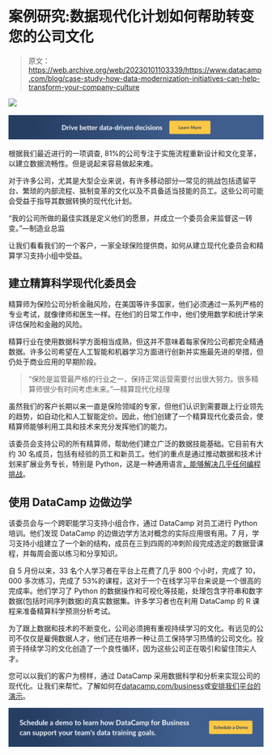# 案例研究:数据现代化计划如何帮助转变您的公司文化

> 原文：<https://web.archive.org/web/20230101103339/https://www.datacamp.com/blog/case-study-how-data-modernization-initiatives-can-help-transform-your-company-culture>

[![](img/cc1da3e340919742d63756c5f12c69d0.png)](https://web.archive.org/web/20220705004133/https://www.datacamp.com/discover/enterprise)

[![](img/9380a8abc159f9a8620e7810c3cab182.png)](https://web.archive.org/web/20220705004133/https://www.datacamp.com/discover/enterprise)

根据我们最近进行的一项调查, 81%的公司专注于实施流程重新设计和文化变革，以建立数据流畅性。但是说起来容易做起来难。

对于许多公司，尤其是大型企业来说，有许多移动部分—常见的挑战包括遗留平台、繁琐的内部流程、抵制变革的文化以及不具备适当技能的员工。这些公司可能会受益于指导其数据转换的现代化计划。

“我的公司所做的最佳实践是定义他们的愿景，并成立一个委员会来监督这一转变。”—制造业总监

让我们看看我们的一个客户，一家全球保险提供商，如何从建立现代化委员会和精算学习支持小组中受益。

## 建立精算科学现代化委员会

精算师为保险公司分析金融风险，在美国等许多国家，他们必须通过一系列严格的专业考试，就像律师和医生一样。在他们的日常工作中，他们使用数学和统计学来评估保险和金融的风险。

精算行业在使用数据科学方面相当成熟，但这并不意味着每家保险公司都完全精通数据。许多公司希望在人工智能和机器学习方面进行创新并实施最先进的举措，但仍处于商业应用的早期阶段。

> “保险是监管最严格的行业之一，保持正常运营需要付出很大努力。很多精算师很少有时间考虑未来。”—精算现代化经理

虽然我们的客户长期以来一直是保险领域的专家，但他们认识到需要跟上行业领先的趋势，如自动化和人工智能定价。因此，他们创建了一个精算现代化委员会，使精算师能够利用工具和技术来充分发挥他们的能力。

该委员会支持公司的所有精算师，帮助他们建立广泛的数据技能基础。它目前有大约 30 名成员，包括有经验的员工和新员工。他们的重点是通过推动数据和技术计划来扩展业务专长，特别是 Python，这是一种通用语言[，能够解决几乎任何编程挑战](https://web.archive.org/web/20220705004133/https://www.datacamp.com/community/blog/why-your-company-needs-python-for-business-analytics)。

## 使用 DataCamp 边做边学

该委员会与一个跨职能学习支持小组合作，通过 DataCamp 对员工进行 Python 培训。他们发现 DataCamp 的边做边学方法对概念的实际应用很有用。7 月，学习支持小组建立了一个新的结构，成员在三到四周的冲刺阶段完成选定的数据营课程，并每周会面以练习和分享知识。

自 5 月份以来，33 名个人学习者在平台上花费了几乎 800 个小时，完成了 10，000 多次练习，完成了 53%的课程，这对于一个在线学习平台来说是一个很高的完成率。他们学习了 Python 的数据操作和可视化等技能，处理包含字符串和数字数据(包括时间序列数据)的真实数据集。许多学习者也在利用 DataCamp 的 R 课程来准备精算科学预测分析考试。

为了跟上数据和技术的不断变化，公司必须拥有重视持续学习的文化。有远见的公司不仅仅是雇佣数据人才，他们还在培养一种让员工保持学习热情的公司文化。投资于持续学习的文化创造了一个良性循环，因为这些公司正在吸引和留住顶尖人才。

您可以以我们的客户为榜样，通过 DataCamp 采用数据科学和分析来实现公司的现代化。让我们来帮忙。了解如何在[datacamp.com/business](https://web.archive.org/web/20220705004133/https://www.datacamp.com/discover/enterprise)或[安排我们平台的演示](https://web.archive.org/web/20220705004133/https://www.datacamp.com/business/demo/)。

[![](img/99ed5671160b289ef4c134926b20050f.png)](https://web.archive.org/web/20220705004133/https://www.datacamp.com/business/demo)